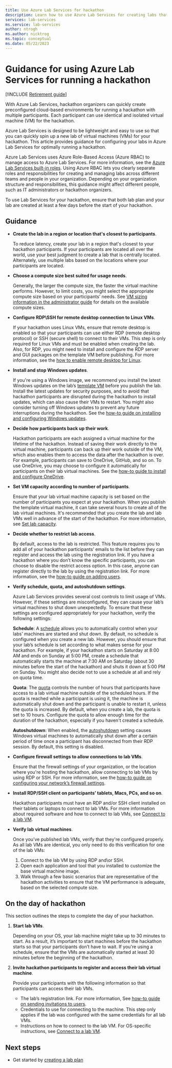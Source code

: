 ```yaml
---
title: Use Azure Lab Services for hackathon
description: Learn how to use Azure Lab Services for creating labs that you can use for running hackathons.
services: lab-services
ms.service: lab-services
author: ntrogh
ms.author: nicktrog
ms.topic: conceptual
ms.date: 05/22/2023
---
```


# Guidance for using Azure Lab Services for running a hackathon

[!INCLUDE [Retirement guide](./includes/retirement-banner.md)]

With Azure Lab Services, hackathon organizers can quickly create preconfigured cloud-based environments for running a hackathon with multiple participants. Each participant can use identical and isolated virtual machine (VM) for the hackathon.

Azure Lab Services is designed to be lightweight and easy to use so that you can quickly spin up a new lab of virtual machines (VMs) for your hackathon. This article provides guidance for configuring your labs in Azure Lab Services for optimally running a hackathon.

Azure Lab Services uses Azure Role-Based Access (Azure RBAC) to manage access to Azure Lab Services. For more information, see the [Azure Lab Services built-in roles](./concept-lab-services-role-based-access-control.md). Using Azure RBAC lets you clearly separate roles and responsibilities for creating and managing labs across different teams and people in your organization. Depending on your organization structure and responsibilities, this guidance might affect different people, such as IT administrators or hackathon organizers.

To use Lab Services for your hackathon, ensure that both lab plan and your lab are created at least a few days before the start of your hackathon.

## Guidance

- **Create the lab in a region or location that's closest to participants**.

    To reduce latency, create your lab in a region that's closest to your hackathon participants.  If your participants are located all over the world, use your best judgment to create a lab that is centrally located.  Alternately, use multiple labs based on the locations where your participants are located.

- **Choose a compute size best suited for usage needs**.

    Generally, the larger the compute size, the faster the virtual machine performs. However, to limit costs, you might select the appropriate compute size based on your participants’ needs. See [VM sizing information in the administrator guide](administrator-guide.md#vm-sizing) for details on the available compute sizes.

- **Configure RDP\SSH for remote desktop connection to Linux VMs**.

    If your hackathon uses Linux VMs, ensure that remote desktop is enabled so that your participants can use either RDP (remote desktop protocol) or SSH (secure shell) to connect to their VMs. This step is only required for Linux VMs and must be enabled when creating the lab. Also, for RDP, you might need to install and configure the RDP server and GUI packages on the template VM before publishing.  For more information, see the [how to enable remote desktop for Linux](how-to-enable-remote-desktop-linux.md).

- **Install and stop Windows updates**.

    If you're using a Windows image, we recommend you install the latest Windows updates on the lab’s [template VM](how-to-create-manage-template.md) before you publish the lab. Install the latest updates for security purposes, and to avoid that hackathon participants are disrupted during the hackathon to install updates, which can also cause their VMs to restart. You might also consider turning off Windows updates to prevent any future interruptions during the hackathon. See the [how-to guide on installing and configuring Windows updates](how-to-prepare-windows-template.md#install-and-configure-windows-updates).

- **Decide how participants back up their work**.

    Hackathon participants are each assigned a virtual machine for the lifetime of the hackathon. Instead of saving their work directly to the virtual machine, participants can back up their work outside of the VM, which also enables them to access the data after the hackathon is over. For example, participants can save to OneDrive, GitHub, and so on. To use OneDrive, you may choose to configure it automatically for participants on their lab virtual machines. See the [how-to guide to install and configure OneDrive](how-to-prepare-windows-template.md#install-and-configure-onedrive).

- **Set VM capacity according to number of participants**.

    Ensure that your lab virtual machine capacity is set based on the number of participants you expect at your hackathon. When you publish the template virtual machine, it can take several hours to create all of the lab virtual machines. It's recommended that you create the lab and lab VMs well in advance of the start of the hackathon. For more information, see [Set lab capacity](how-to-manage-vm-pool.md#change-lab-capacity).

- **Decide whether to restrict lab access**.

    By default, access to the lab is restricted. This feature requires you to add all of your hackathon participants’ emails to the list before they can register and access the lab using the registration link. If you have a hackathon where you don’t know the specific participants, you can choose to disable the restrict access option. In this case, anyone can register directly to the lab by using the registration link. For more information, see the [how-to guide on adding users](how-to-manage-lab-users.md).

- **Verify schedule, quota, and autoshutdown settings**.

    Azure Lab Services provides several cost controls to limit usage of VMs. However, if these settings are misconfigured, they can cause your lab’s virtual machines to shut down unexpectedly. To ensure that these settings are configured appropriately for your hackathon, verify the following settings:

    **Schedule**: A [schedule](how-to-create-schedules.md) allows you to automatically control when your labs’ machines are started and shut down. By default, no schedule is configured when you create a new lab. However, you should ensure that your lab’s schedule is set according to what makes sense for your hackathon.  For example, if your hackathon starts on Saturday at 8:00 AM and ends on Sunday at 5:00 PM, create a schedule that automatically starts the machine at 7:30 AM on Saturday (about 30 minutes before the start of the hackathon) and shuts it down at 5:00 PM on Sunday. You might also decide not to use a schedule at all and rely on quota time.

    **Quota**: The [quota](how-to-manage-lab-users.md#set-quotas-for-users) controls the number of hours that participants have access to a lab virtual machine outside of the scheduled hours. If the quota is reached while a participant is using it, the machine is automatically shut down and the participant is unable to restart it, unless the quota is increased. By default, when you create a lab, the quota is set to 10 hours. Configure the quota to allow enough time for the duration of the hackathon, especially if you haven't created a schedule.

    **Autoshutdown**: When enabled, the [autoshutdown](how-to-enable-shutdown-disconnect.md) setting causes Windows virtual machines to automatically shut down after a certain period of time once a participant has disconnected from their RDP session. By default, this setting is disabled.

- **Configure firewall settings to allow connections to lab VMs**.

    Ensure that the firewall settings of your organization, or the location where you're hosting the hackathon, allow connecting to lab VMs by using RDP or SSH. For more information, see the [how-to guide on configuring your network’s firewall settings](how-to-configure-firewall-settings.md).

- **Install RDP/SSH client on participants’ tablets, Macs, PCs, and so on**.

    Hackathon participants must have an RDP and/or SSH client installed on their tablets or laptops to connect to lab VMs.  For more information about required software and how to connect to lab VMs, see [Connect to a lab VM](connect-virtual-machine.md).

- **Verify lab virtual machines**.

    Once you’ve published lab VMs, verify that they're configured properly. As all lab VMs are identical, you only need to do this verification for one of the lab VMs:

    1. Connect to the lab VM by using RDP and\or SSH.
    1. Open each application and tool that you installed to customize the base virtual machine image.
    1. Walk through a few basic scenarios that are representative of the hackathon activities to ensure that the VM performance is adequate, based on the selected compute size.

## On the day of hackathon

This section outlines the steps to complete the day of your hackathon.

1. **Start lab VMs**.

    Depending on your OS, your lab machine might take up to 30 minutes to start. As a result, it’s important to start machines before the hackathon starts so that your participants don’t have to wait. If you're using a schedule, ensure that the VMs are automatically started at least 30 minutes before the beginning of the hackathon.

1. **Invite hackathon participants to register and access their lab virtual machine**.

    Provide your participants with the following information so that participants can access their lab VMs.

    - The lab’s registration link.  For more information, See [how-to guide on sending invitations to users](how-to-manage-lab-users.md#send-invitations-to-users).
    - Credentials to use for connecting to the machine. This step only applies if the lab was configured with the same credentials for all lab VMs.
    - Instructions on how to connect to the lab VM. For OS-specific instructions, see [Connect to a lab VM](connect-virtual-machine.md).

## Next steps

- Get started by [creating a lab plan](quick-create-resources.md)
